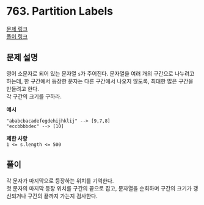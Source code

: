 # 763. Partition Labels
[문제 링크](https://leetcode.com/problems/partition-labels/ )  
[풀이 링크](LC763.java )  

## 문제 설명
영어 소문자로 되어 있는 문자열 `s`가 주어진다. 문자열을 여러 개의 구간으로 나누려고 하는데, 한 구간에서 등장한 문자는 다른 구간에서 나오지 않도록, 최대한 많은 구간을 만들려고 한다.  
각 구간의 크기를 구하라.  

**예시**
```
"ababcbacadefegdehijhklij" --> [9,7,8]
"eccbbbbdec" --> [10]
```

**제한 사항**  
`1 <= s.length <= 500`  

## 풀이
각 문자가 마지막으로 등장하는 위치를 기억한다.  
첫 문자의 마지막 등장 위치를 구간의 끝으로 잡고, 문자열을 순회하며 구간의 크기가 갱신되거나 구간의 끝까지 가는지 검사한다.  
